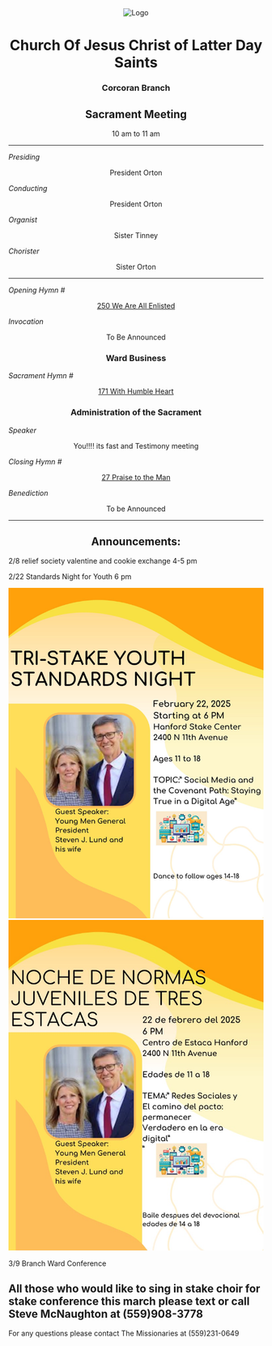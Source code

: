 <div align="center">
  <img src="https://www.churchofjesuschrist.org/imgs/e6ccda49dec211ed858aeeeeac1e86e7041f9b69/full/%21640%2C/0/default" alt="Logo">
</div>

<div align="center">
  <h1>Church Of Jesus Christ of Latter Day Saints</h1>  
  <h3>Corcoran Branch</h3>  
  <h2>Sacrament Meeting</h2>  
  10 am to 11 am
</div>

---

*Presiding*  
<div align="center">President Orton</div>

*Conducting*  
<div align="center">President Orton</div>

*Organist*  
<div align="center">Sister Tinney</div>

*Chorister*  
<div align="center">Sister Orton</div>

---

*Opening Hymn #*  
<div align="center">
  <a href="https://www.churchofjesuschrist.org/study/manual/hymns/we-are-all-enlisted?lang=eng">250 We Are All Enlisted</a>
</div>

*Invocation*  
<div align="center">To Be Announced</div>

<div align="center">
  <h3>Ward Business</h3>
</div>

*Sacrament Hymn #*  
<div align="center">
  <a href="https://www.churchofjesuschrist.org/study/manual/hymns/with-humble-heart?lang=eng">171 With Humble Heart</a>
</div>

<div align="center">
  <h3>Administration of the Sacrament</h3>
</div>

*Speaker*  
<div align="center"> You!!!! its fast and Testimony meeting</div>


*Closing Hymn #*  
<div align="center">
  <a href="https://www.churchofjesuschrist.org/study/manual/hymns/praise-to-the-man?lang=eng">27 Praise to the Man </a>
</div>

*Benediction*  
<div align="center">To be Announced</div>

---

<div align="center">
  <h2>Announcements:</h2>
</div>

2/8 relief society valentine and cookie exchange 4-5 pm

2/22 Standards Night for Youth 6 pm
<div align="center">
  <img src="https://github.com/AOrto/AOrto.github.io/blob/main/IMG_8488.JPEG?raw=true" alt="flyer 2">
</div>

<div align="center">
  <img src="https://github.com/AOrto/AOrto.github.io/blob/main/IMG_9815.JPEG?raw=true" alt="flyer 2 spanish">
</div>

3/9 Branch Ward Conference

All those who would like to sing in stake choir for stake conference this march please text or call Steve McNaughton at (559)908-3778
---

For any questions please contact The Missionaries at (559)231-0649
